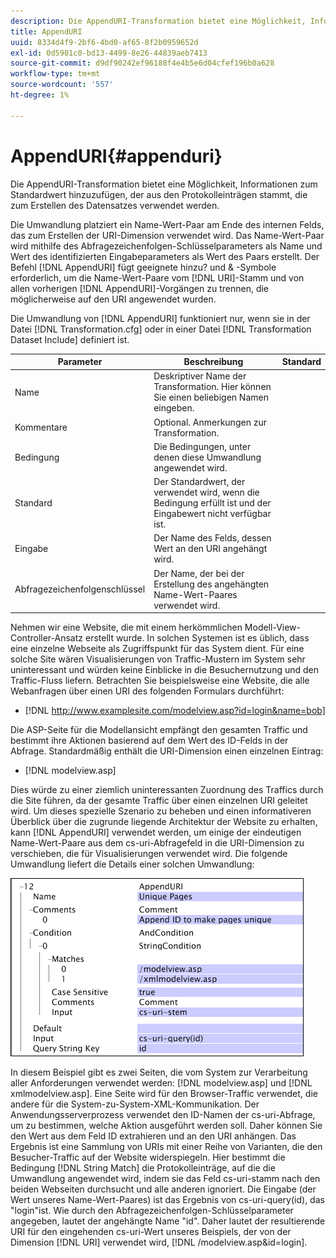 ```yaml
---
description: Die AppendURI-Transformation bietet eine Möglichkeit, Informationen zum Standardwert hinzuzufügen, der aus den Protokolleinträgen stammt, die zum Erstellen des Datensatzes verwendet werden.
title: AppendURI
uuid: 8334d4f9-2bf6-4bd0-af65-8f2b0959652d
exl-id: 0d5901c0-bd13-4499-8e26-44839aeb7413
source-git-commit: d9df90242ef96188f4e4b5e6d04cfef196b0a628
workflow-type: tm+mt
source-wordcount: '557'
ht-degree: 1%

---
```


# AppendURI{#appenduri}

Die AppendURI-Transformation bietet eine Möglichkeit, Informationen zum Standardwert hinzuzufügen, der aus den Protokolleinträgen stammt, die zum Erstellen des Datensatzes verwendet werden.

Die Umwandlung platziert ein Name-Wert-Paar am Ende des internen Felds, das zum Erstellen der URI-Dimension verwendet wird. Das Name-Wert-Paar wird mithilfe des Abfragezeichenfolgen-Schlüsselparameters als Name und Wert des identifizierten Eingabeparameters als Wert des Paars erstellt. Der Befehl [!DNL AppendURI] fügt geeignete hinzu? und &amp; -Symbole erforderlich, um die Name-Wert-Paare vom [!DNL URI]-Stamm und von allen vorherigen [!DNL AppendURI]-Vorgängen zu trennen, die möglicherweise auf den URI angewendet wurden.

Die Umwandlung von [!DNL AppendURI] funktioniert nur, wenn sie in der Datei [!DNL Transformation.cfg] oder in einer Datei [!DNL Transformation Dataset Include] definiert ist.

| Parameter | Beschreibung | Standard |
|---|---|---|
| Name | Deskriptiver Name der Transformation. Hier können Sie einen beliebigen Namen eingeben. |  |
| Kommentare | Optional. Anmerkungen zur Transformation. |  |
| Bedingung | Die Bedingungen, unter denen diese Umwandlung angewendet wird. |  |
| Standard | Der Standardwert, der verwendet wird, wenn die Bedingung erfüllt ist und der Eingabewert nicht verfügbar ist. |  |
| Eingabe | Der Name des Felds, dessen Wert an den URI angehängt wird. |  |
| Abfragezeichenfolgenschlüssel | Der Name, der bei der Erstellung des angehängten Name-Wert-Paares verwendet wird. |  |

Nehmen wir eine Website, die mit einem herkömmlichen Modell-View-Controller-Ansatz erstellt wurde. In solchen Systemen ist es üblich, dass eine einzelne Webseite als Zugriffspunkt für das System dient. Für eine solche Site wären Visualisierungen von Traffic-Mustern im System sehr uninteressant und würden keine Einblicke in die Besuchernutzung und den Traffic-Fluss liefern. Betrachten Sie beispielsweise eine Website, die alle Webanfragen über einen URI des folgenden Formulars durchführt:

* [!DNL http://www.examplesite.com/modelview.asp?id=login&name=bob]

Die ASP-Seite für die Modellansicht empfängt den gesamten Traffic und bestimmt ihre Aktionen basierend auf dem Wert des ID-Felds in der Abfrage. Standardmäßig enthält die URI-Dimension einen einzelnen Eintrag:

* [!DNL modelview.asp]

Dies würde zu einer ziemlich uninteressanten Zuordnung des Traffics durch die Site führen, da der gesamte Traffic über einen einzelnen URI geleitet wird. Um dieses spezielle Szenario zu beheben und einen informativeren Überblick über die zugrunde liegende Architektur der Website zu erhalten, kann [!DNL AppendURI] verwendet werden, um einige der eindeutigen Name-Wert-Paare aus dem cs-uri-Abfragefeld in die URI-Dimension zu verschieben, die für Visualisierungen verwendet wird. Die folgende Umwandlung liefert die Details einer solchen Umwandlung:

![](assets/cfg_TransformationType_AppendURI.png)

In diesem Beispiel gibt es zwei Seiten, die vom System zur Verarbeitung aller Anforderungen verwendet werden: [!DNL modelview.asp] und [!DNL xmlmodelview.asp]. Eine Seite wird für den Browser-Traffic verwendet, die andere für die System-zu-System-XML-Kommunikation. Der Anwendungsserverprozess verwendet den ID-Namen der cs-uri-Abfrage, um zu bestimmen, welche Aktion ausgeführt werden soll. Daher können Sie den Wert aus dem Feld ID extrahieren und an den URI anhängen. Das Ergebnis ist eine Sammlung von URIs mit einer Reihe von Varianten, die den Besucher-Traffic auf der Website widerspiegeln. Hier bestimmt die Bedingung [!DNL String Match] die Protokolleinträge, auf die die Umwandlung angewendet wird, indem sie das Feld cs-uri-stamm nach den beiden Webseiten durchsucht und alle anderen ignoriert. Die Eingabe (der Wert unseres Name-Wert-Paares) ist das Ergebnis von cs-uri-query(id), das &quot;login&quot;ist. Wie durch den Abfragezeichenfolgen-Schlüsselparameter angegeben, lautet der angehängte Name &quot;id&quot;. Daher lautet der resultierende URI für den eingehenden cs-uri-Wert unseres Beispiels, der von der Dimension [!DNL URI] verwendet wird, [!DNL /modelview.asp&id=login].
